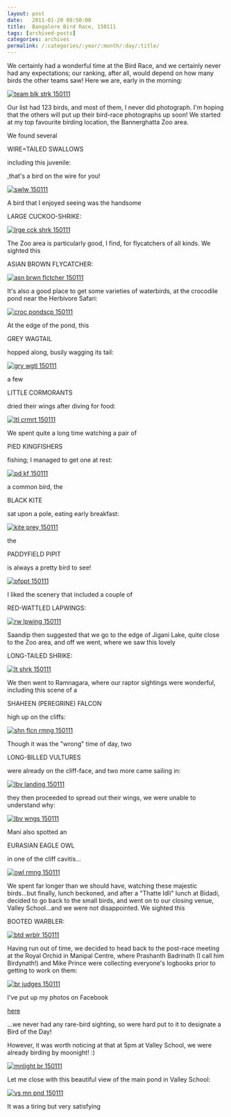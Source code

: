 ```yaml
---
layout: post
date:	2011-01-20 09:50:00
title:  Bangalore Bird Race, 150111
tags: [archived-posts]
categories: archives
permalink: /:categories/:year/:month/:day/:title/
---
```

We certainly had a wonderful time at the Bird Race, and we certainly never had any expectations; our ranking, after all, would depend on how many birds the other teams saw! Here we are, early in the morning:


<a href="http://s1142.photobucket.com/albums/n602/Deepapctrsglr/?action=view&amp;current=IMG_0255.jpg" target="_blank"><img src="http://i1142.photobucket.com/albums/n602/Deepapctrsglr/IMG_0255.jpg" border="0" alt="team blk strk 150111"></a>

<lj-cut text="some of the birds that we saw">

Our list had 123 birds, and most of them, I never did photograph. I'm hoping that the others will put up their bird-race photographs up soon! We started at my top favourite birding location, the Bannerghatta Zoo area.

We found several

WIRE=TAILED SWALLOWS

including this juvenile:

<lj user="birdonthewire">,that's a bird on the wire for you!


<a href="http://s1142.photobucket.com/albums/n602/Deepapctrsglr/?action=view&amp;current=IMG_0259.jpg" target="_blank"><img src="http://i1142.photobucket.com/albums/n602/Deepapctrsglr/IMG_0259.jpg" border="0" alt="swlw 150111"></a>


A bird that I enjoyed seeing was the handsome

LARGE CUCKOO-SHRIKE:

<a href="http://s1142.photobucket.com/albums/n602/Deepapctrsglr/?action=view&amp;current=IMG_0272.jpg" target="_blank"><img src="http://i1142.photobucket.com/albums/n602/Deepapctrsglr/IMG_0272.jpg" border="0" alt="lrge cck shrk 150111"></a>

The Zoo area is particularly good, I find, for flycatchers of all kinds. We sighted this

ASIAN BROWN FLYCATCHER:

<a href="http://s1142.photobucket.com/albums/n602/Deepapctrsglr/?action=view&amp;current=IMG_0278.jpg" target="_blank"><img src="http://i1142.photobucket.com/albums/n602/Deepapctrsglr/IMG_0278.jpg" border="0" alt="asn brwn flctcher 150111"></a>

It's also a good place to get some varieties of waterbirds, at the crocodile pond near the Herbivore Safari:


<a href="http://s1142.photobucket.com/albums/n602/Deepapctrsglr/?action=view&amp;current=IMG_0286.jpg" target="_blank"><img src="http://i1142.photobucket.com/albums/n602/Deepapctrsglr/IMG_0286.jpg" border="0" alt="croc pondscp 150111"></a>


At the edge of the pond, this

GREY WAGTAIL

hopped along, busily wagging its tail:

<a href="http://s1142.photobucket.com/albums/n602/Deepapctrsglr/?action=view&amp;current=IMG_0296.jpg" target="_blank"><img src="http://i1142.photobucket.com/albums/n602/Deepapctrsglr/IMG_0296.jpg" border="0" alt="gry wgtl 150111"></a>

a few

LITTLE CORMORANTS

dried their wings after diving for food:


<a href="http://s1142.photobucket.com/albums/n602/Deepapctrsglr/?action=view&amp;current=IMG_0309.jpg" target="_blank"><img src="http://i1142.photobucket.com/albums/n602/Deepapctrsglr/IMG_0309.jpg" border="0" alt="ltl crmrt 150111"></a>

We spent quite a long time watching a pair of

PIED KINGFISHERS

fishing; I managed to get one at rest:

<a href="http://s1142.photobucket.com/albums/n602/Deepapctrsglr/?action=view&amp;current=IMG_0317.jpg" target="_blank"><img src="http://i1142.photobucket.com/albums/n602/Deepapctrsglr/IMG_0317.jpg" border="0" alt="pd kf 150111"></a>

a common bird, the

BLACK KITE

sat upon a pole, eating early breakfast:

<a href="http://s1142.photobucket.com/albums/n602/Deepapctrsglr/?action=view&amp;current=IMG_0340.jpg" target="_blank"><img src="http://i1142.photobucket.com/albums/n602/Deepapctrsglr/IMG_0340.jpg" border="0" alt="kite prey 150111"></a>


the

PADDYFIELD PIPIT

is always a pretty bird to see!


<a href="http://s1142.photobucket.com/albums/n602/Deepapctrsglr/?action=view&amp;current=IMG_0344.jpg" target="_blank"><img src="http://i1142.photobucket.com/albums/n602/Deepapctrsglr/IMG_0344.jpg" border="0" alt="pfppt 150111"></a>

I liked the scenery that included a couple of

RED-WATTLED LAPWINGS:


<a href="http://s1142.photobucket.com/albums/n602/Deepapctrsglr/?action=view&amp;current=IMG_0369.jpg" target="_blank"><img src="http://i1142.photobucket.com/albums/n602/Deepapctrsglr/IMG_0369.jpg" border="0" alt="rw lpwing 150111"></a>


Saandip then suggested that we go to the edge of Jigani Lake, quite close to the Zoo area, and off we went, where we saw this lovely

LONG-TAILED SHRIKE:

<a href="http://s1142.photobucket.com/albums/n602/Deepapctrsglr/?action=view&amp;current=IMG_0390.jpg" target="_blank"><img src="http://i1142.photobucket.com/albums/n602/Deepapctrsglr/IMG_0390.jpg" border="0" alt="lt shrk 150111"></a>


We then went to Ramnagara, where our raptor sightings were wonderful, including this scene of a

SHAHEEN (PEREGRINE) FALCON

high up on the cliffs:

<a href="http://s1142.photobucket.com/albums/n602/Deepapctrsglr/?action=view&amp;current=IMG_0430.jpg" target="_blank"><img src="http://i1142.photobucket.com/albums/n602/Deepapctrsglr/IMG_0430.jpg" border="0" alt="shn flcn rmng 150111"></a>

Though it was the "wrong" time of day, two 

LONG-BILLED VULTURES 

were already on the cliff-face, and two more came sailing in:


<a href="http://s1142.photobucket.com/albums/n602/Deepapctrsglr/?action=view&amp;current=IMG_0441.jpg" target="_blank"><img src="http://i1142.photobucket.com/albums/n602/Deepapctrsglr/IMG_0441.jpg" border="0" alt="lbv landing 150111"></a>


they then proceeded to spread out their wings, we were unable to understand why:

<a href="http://s1142.photobucket.com/albums/n602/Deepapctrsglr/?action=view&amp;current=IMG_0449.jpg" target="_blank"><img src="http://i1142.photobucket.com/albums/n602/Deepapctrsglr/IMG_0449.jpg" border="0" alt="lbv wngs 150111"></a>

Mani also spotted an

EURASIAN EAGLE OWL

in one of the cliff cavitis...

<a href="http://s1142.photobucket.com/albums/n602/Deepapctrsglr/?action=view&amp;current=IMG_0454.jpg" target="_blank"><img src="http://i1142.photobucket.com/albums/n602/Deepapctrsglr/IMG_0454.jpg" border="0" alt="owl rmng 150111"></a>


We spent far longer than we should have, watching these majestic birds...but finally, lunch beckoned, and after a "Thatte Idli" lunch at Bidadi, decided to go  back to the small birds, and went on to our closing venue, Valley School...and we were not disappointed. We sighted this

BOOTED WARBLER:

<a href="http://s1142.photobucket.com/albums/n602/Deepapctrsglr/?action=view&amp;current=IMG_0467.jpg" target="_blank"><img src="http://i1142.photobucket.com/albums/n602/Deepapctrsglr/IMG_0467.jpg" border="0" alt="btd wrblr 150111"></a>

Having run out of time, we decided to head back to the post-race meeting at the Royal Orchid in Manipal Centre, where Prashanth Badrinath (I call him Birdynath!) and Mike Prince were collecting everyone's logbooks prior to getting to work on them:

<a href="http://s1142.photobucket.com/albums/n602/Deepapctrsglr/?action=view&amp;current=IMG_0496.jpg" target="_blank"><img src="http://i1142.photobucket.com/albums/n602/Deepapctrsglr/IMG_0496.jpg" border="0" alt="br judges 150111"></a>

</lj-cut>

I've put up my photos on Facebook

<a href="http://www.facebook.com/home.php?#!/album.php?aid=271770&amp;id=587058877"> here </a>


...we never had any rare-bird sighting, so were hard put to it to designate a Bird of the Day!

However, it was worth noticing at that at 5pm at Valley School, we were already birding by moonight! :)

<a href="http://s1142.photobucket.com/albums/n602/Deepapctrsglr/?action=view&amp;current=IMG_0475.jpg" target="_blank"><img src="http://i1142.photobucket.com/albums/n602/Deepapctrsglr/IMG_0475.jpg" border="0" alt="mnlight br 150111"></a>


Let me close with this beautiful view of the main pond in Valley School:

<a href="http://s1142.photobucket.com/albums/n602/Deepapctrsglr/?action=view&amp;current=IMG_0483.jpg" target="_blank"><img src="http://i1142.photobucket.com/albums/n602/Deepapctrsglr/IMG_0483.jpg" border="0" alt="vs mn pnd 150111"></a>

It was a tiring but very satisfying
